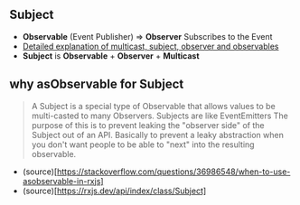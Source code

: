 ## Subject

- **Observable** (Event Publisher) => **Observer** Subscribes to the Event
- [Detailed explanation of multicast, subject, observer and observables](https://netbasal.com/understanding-rxjs-multicast-operators-77b3f60af0a2)
- **Subject** is **Observable** + **Observer** + **Multicast**


## why asObservable for Subject
> A Subject is a special type of Observable that allows values to be multi-casted to many Observers. Subjects are like EventEmitters
> The purpose of this is to prevent leaking the "observer side" of the Subject out of an API. Basically to prevent a leaky abstraction when you don't want people to be able to "next" into the resulting observable.


- (source)[https://stackoverflow.com/questions/36986548/when-to-use-asobservable-in-rxjs]
- (source)[https://rxjs.dev/api/index/class/Subject]
